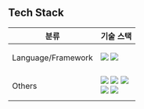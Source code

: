 ## Tech Stack

<table>
    <thead>
        <tr>
            <th>분류</th>
            <th>기술 스택</th>
        </tr>
    </thead>
    <tbody>
        <tr>
            <td>
                  <p>Language/Framework</p>
            </td>
            <td>
                  <img src="https://img.shields.io/badge/java-%23ED8B00.svg?style=for-the-badge&logo=openjdk&logoColor=white">
                  <img src="https://img.shields.io/badge/springboot-%236DB33F.svg?style=for-the-badge&logo=Springboot&logoColor=white">
            </td>
        </tr>
        <tr>
            <td>
                <p>Others</p>
            </td>
            <td>
              <img src="https://img.shields.io/badge/GCP-%234285F4.svg?style=for-the-badge&logo=google-cloud&logoColor=white">
              <img src="https://img.shields.io/badge/postgres-%23316192.svg?style=for-the-badge&logo=postgresql&logoColor=white">
              <img src="https://img.shields.io/badge/nginx-%23009639.svg?style=for-the-badge&logo=nginx&logoColor=white">
              <br/>
              <img src="https://img.shields.io/badge/docker-%230db7ed.svg?style=for-the-badge&logo=docker&logoColor=white">
              <img src="https://img.shields.io/badge/github%20actions-%232671E5.svg?style=for-the-badge&logo=githubactions&logoColor=white">
            </td>
        </tr>
    </tbody>
</table>
    
